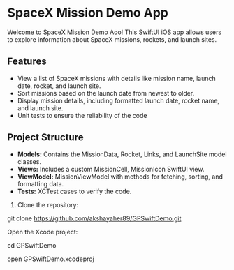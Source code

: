 # SpaceX Mission Demo App

Welcome to SpaceX Mission Demo Aoo! This SwiftUI iOS app allows users to explore information about SpaceX missions, rockets, and launch sites.

## Features

- View a list of SpaceX missions with details like mission name, launch date, rocket, and launch site.
- Sort missions based on the launch date from newest to older.
- Display mission details, including formatted launch date, rocket name, and launch site.
- Unit tests to ensure the reliability of the code

## Project Structure

- **Models:** Contains the MissionData, Rocket, Links, and LaunchSite model classes.
- **Views:** Includes a custom MissionCell, MissionIcon SwiftUI view.
- **ViewModel:** MissionViewModel with methods for fetching, sorting, and formatting data.
- **Tests:** XCTest cases to verify the code.

1. Clone the repository:
   
git clone https://github.com/akshayaher89/GPSwiftDemo.git

Open the Xcode project:

cd GPSwiftDemo

open GPSwiftDemo.xcodeproj
